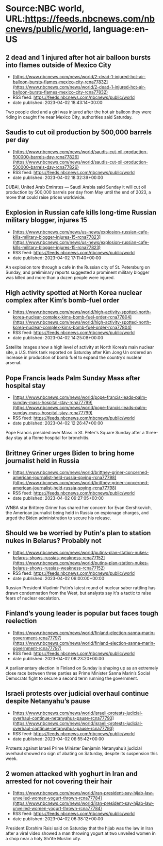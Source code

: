 # Source:NBC world, URL:https://feeds.nbcnews.com/nbcnews/public/world, language:en-US

## 2 dead and 1 injured after hot air balloon bursts into flames outside of Mexico City
 - [https://www.nbcnews.com/news/world/2-dead-1-injured-hot-air-balloon-bursts-flames-mexico-city-rcna77832](https://www.nbcnews.com/news/world/2-dead-1-injured-hot-air-balloon-bursts-flames-mexico-city-rcna77832)
 - RSS feed: https://feeds.nbcnews.com/nbcnews/public/world
 - date published: 2023-04-02 18:43:14+00:00

Two people died and a girl was injured after the hot air balloon they were riding in caught fire near Mexico City, authorities said Saturday.

## Saudis to cut oil production by 500,000 barrels per day
 - [https://www.nbcnews.com/news/world/saudis-cut-oil-production-500000-barrels-day-rcna77826](https://www.nbcnews.com/news/world/saudis-cut-oil-production-500000-barrels-day-rcna77826)
 - RSS feed: https://feeds.nbcnews.com/nbcnews/public/world
 - date published: 2023-04-02 18:32:39+00:00

DUBAI, United Arab Emirates — Saudi Arabia said Sunday it will cut oil production by 500,000 barrels per day from May until the end of 2023, a move that could raise prices worldwide.

## Explosion in Russian cafe kills long-time Russian military blogger, injures 15
 - [https://www.nbcnews.com/news/us-news/explosion-russian-cafe-kills-military-blogger-injures-15-rcna77823](https://www.nbcnews.com/news/us-news/explosion-russian-cafe-kills-military-blogger-injures-15-rcna77823)
 - RSS feed: https://feeds.nbcnews.com/nbcnews/public/world
 - date published: 2023-04-02 17:11:40+00:00

An explosion tore through a cafe in the Russian city of St. Petersburg on Sunday, and preliminary reports suggested a prominent military blogger was killed and more than a dozen people were injured.

## High activity spotted at North Korea nuclear complex after Kim’s bomb-fuel order
 - [https://www.nbcnews.com/news/world/high-activity-spotted-north-korea-nuclear-complex-kims-bomb-fuel-order-rcna77804](https://www.nbcnews.com/news/world/high-activity-spotted-north-korea-nuclear-complex-kims-bomb-fuel-order-rcna77804)
 - RSS feed: https://feeds.nbcnews.com/nbcnews/public/world
 - date published: 2023-04-02 14:25:08+00:00

Satellite images show a high level of activity at North Korea’s main nuclear site, a U.S. think tank reported on Saturday after Kim Jong Un ordered an increase in production of bomb fuel to expand the country’s nuclear arsenal.

## Pope Francis leads Palm Sunday Mass after hospital stay
 - [https://www.nbcnews.com/news/world/pope-francis-leads-palm-sunday-mass-hospital-stay-rcna77799](https://www.nbcnews.com/news/world/pope-francis-leads-palm-sunday-mass-hospital-stay-rcna77799)
 - RSS feed: https://feeds.nbcnews.com/nbcnews/public/world
 - date published: 2023-04-02 12:26:47+00:00

Pope Francis presided over Mass in St. Peter's Square Sunday after a three-day stay at a Rome hospital for bronchitis.

## Brittney Griner urges Biden to bring home journalist held in Russia
 - [https://www.nbcnews.com/news/world/brittney-griner-concerned-american-journalist-held-russia-spying-rcna77798](https://www.nbcnews.com/news/world/brittney-griner-concerned-american-journalist-held-russia-spying-rcna77798)
 - RSS feed: https://feeds.nbcnews.com/nbcnews/public/world
 - date published: 2023-04-02 09:27:05+00:00

WNBA star Brittney Griner has shared her concern for Evan Gershkovich, the American journalist being held in Russia on espionage charges, and urged the Biden administration to secure his release.

## Should we be worried by Putin's plan to station nukes in Belarus? Probably not
 - [https://www.nbcnews.com/news/world/putins-plan-station-nukes-belarus-shows-russias-weakness-rcna77152](https://www.nbcnews.com/news/world/putins-plan-station-nukes-belarus-shows-russias-weakness-rcna77152)
 - RSS feed: https://feeds.nbcnews.com/nbcnews/public/world
 - date published: 2023-04-02 09:00:00+00:00

Russian President Vladimir Putin’s latest round of nuclear saber rattling has drawn condemnation from the West, but analysts say it's a tactic to raise fears of nuclear escalation.

## Finland’s young leader is popular but faces tough reelection
 - [https://www.nbcnews.com/news/world/finland-election-sanna-marin-government-rcna77797](https://www.nbcnews.com/news/world/finland-election-sanna-marin-government-rcna77797)
 - RSS feed: https://feeds.nbcnews.com/nbcnews/public/world
 - date published: 2023-04-02 08:23:20+00:00

A parliamentary election in Finland on Sunday is shaping up as an extremely close race between three parties as Prime Minister Sanna Marin’s Social Democrats fight to secure a second term running the government.

## Israeli protests over judicial overhaul continue despite Netanyahu’s pause
 - [https://www.nbcnews.com/news/world/israeli-protests-judicial-overhaul-continue-netanyahus-pause-rcna77793](https://www.nbcnews.com/news/world/israeli-protests-judicial-overhaul-continue-netanyahus-pause-rcna77793)
 - RSS feed: https://feeds.nbcnews.com/nbcnews/public/world
 - date published: 2023-04-02 06:55:42+00:00

Protests against Israeli Prime Minister Benjamin Netanyahu’s judicial overhaul showed no sign of abating on Saturday, despite its suspension this week.

## 2 women attacked with yoghurt in Iran and arrested for not covering their hair
 - [https://www.nbcnews.com/news/world/iran-president-say-hijab-law-unveiled-women-yogurt-thrown-rcna77784](https://www.nbcnews.com/news/world/iran-president-say-hijab-law-unveiled-women-yogurt-thrown-rcna77784)
 - RSS feed: https://feeds.nbcnews.com/nbcnews/public/world
 - date published: 2023-04-02 06:38:12+00:00

President Ebrahim Raisi said on Saturday that the hijab was the law in Iran after a viral video showed a man throwing yogurt at two unveiled women in a shop near a holy Shi’ite Muslim city.


